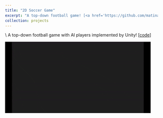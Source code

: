 ```yaml
---
title: "2D Soccer Game"
excerpt: "A top-down football game! [<a href='https://github.com/matinaghaei/2D-Soccer-Game'>code</a>]<br/><br/><img src='/images/soccer.gif'>"
collection: projects
---
```

\\
A top-down football game with AI players implemented by Unity! [[code](https://github.com/matinaghaei/2D-Soccer-Game)]

![](/images/soccer.gif)
